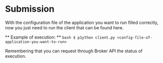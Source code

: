 # Submission
With the configuration file of the application you want to run filled correctly, now you just need to run the client that can be found here.

** Example of execution: **
    ```bash
    $ p1ython client.py <config-file-of-application-you-want-to-run>
    ```

Remembering that you can request through Broker API the status of execution.

